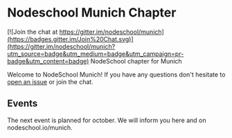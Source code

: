 # Nodeschool Munich Chapter

[![Join the chat at https://gitter.im/nodeschool/munich](https://badges.gitter.im/Join%20Chat.svg)](https://gitter.im/nodeschool/munich?utm_source=badge&utm_medium=badge&utm_campaign=pr-badge&utm_content=badge)
NodeSchool chapter for Munich

Welcome to NodeSchool Munich! If you have any questions don't hesitate to [open an issue](https://github.com/nodeschool/munich/issues) or join the chat.


## Events 

The next event is planned for october. We will inform you here and on nodeschool.io/munich. 


